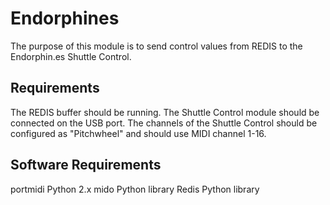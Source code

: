 Endorphines
===========

The purpose of this module is to send control values from REDIS to the Endorphin.es Shuttle Control.

## Requirements

The REDIS buffer should be running.
The Shuttle Control module should be connected on the USB port.
The channels of the Shuttle Control should be configured as "Pitchwheel" and should use MIDI channel 1-16.

## Software Requirements

portmidi
Python 2.x
mido Python library
Redis Python library
